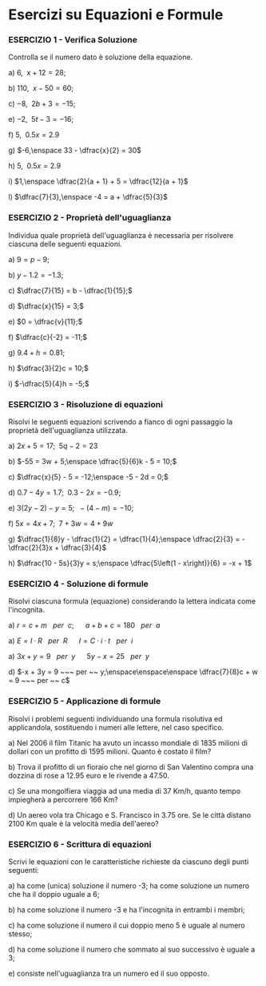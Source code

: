 
# Esercizi su Equazioni e Formule

### ESERCIZIO 1 - Verifica Soluzione

Controlla se il numero dato è soluzione della equazione.

a) $6,\enspace x + 12 = 28;$  

b) $110,\enspace x - 50 = 60;$  

c) $-8,\enspace 2b + 3 = -15;$ 

e) $-2,\enspace 5t - 3 = -16;$    

f) $5,\enspace 0.5x = 2.9$ 

g) $-6,\enspace 33 - \dfrac{x}{2} = 30$  

h) $5,\enspace 0.5x = 2.9$

i) $1,\enspace \dfrac{2}{a + 1} + 5 = \dfrac{12}{a + 1}$

l) $\dfrac{7}{3},\enspace -4 = a + \dfrac{5}{3}$



### ESERCIZIO 2 - Proprietà dell'uguaglianza

Individua quale proprietà dell'uguaglianza è necessaria per risolvere ciascuna delle seguenti equazioni.

a) $9 = p - 9;$

b) $y - 1.2 = -1.3;$

c) $\dfrac{7}{15} = b - \dfrac{1}{15};$

d) $\dfrac{x}{15} = 3;$

e) $0 = \dfrac{v}{11};$

f) $\dfrac{c}{-2} = -11;$

g) $9.4 + h = 0.81;$

h) $\dfrac{3}{2}c = 10;$

i) $-\dfrac{5}{4}h = -5;$



### ESERCIZIO 3 - Risoluzione di equazioni

Risolvi le seguenti equazioni scrivendo a fianco di ogni passaggio la proprietà dell'uguaglianza utilizzata.

a) $2x + 5 = 17;\enspace 5q - 2 = 23$   

b) $-55 = 3w + 5;\enspace \dfrac{5}{6}k - 5 = 10;$   

c) $\dfrac{x}{5} - 5 = -12;\enspace -5 - 2d = 0;$   

d) $0.7 - 4y = 1.7;\enspace 0.3 - 2x = -0.9;$  

e) $3\left(2y - 2\right) - y = 5;\enspace -\left(4 -m\right) = -10;$   

f) $5x = 4x + 7;\enspace 7 + 3w = 4 + 9w$   

g) $\dfrac{1}{8}y - \dfrac{1}{2} = \dfrac{1}{4};\enspace \dfrac{2}{3} = -\dfrac{2}{3}x + \dfrac{3}{4}$   

h) $\dfrac{10 - 5s}{3}y = s;\enspace \dfrac{5\left(1 - x\right)}{6} = -x + 1$   




### ESERCIZIO 4 - Soluzione di formule

Risolvi ciascuna formula (equazione) considerando la lettera indicata come l'incognita.

a) $r = c + m ~~~ per ~~ c;\enspace\enspace\enspace a + b + c = 180 ~~~ per ~~ a$

a) $E = I\cdotp R ~~~ per ~~ R \enspace\enspace\enspace I = C\cdotp i\cdotp t ~~~ per ~~ i$

a) $3x + y = 9 ~~~ per ~~ y \enspace\enspace\enspace 5y - x = 25 ~~~ per ~~ y$

d) $-x + 3y = 9 ~~~ per ~~ y;\enspace\enspace\enspace \dfrac{7}{8}c + w = 9 ~~~ per ~~ c$



### ESERCIZIO 5 - Applicazione di formule

Risolvi i problemi seguenti individuando una formula risolutiva ed applicandola, sostituendo i numeri alle lettere, nel caso specifico. 

a) Nel 2006 il film Titanic ha avuto un incasso mondiale di 1835 milioni di dollari con un profitto di 1595 milioni. Quanto è costato il film?

b) Trova il profitto di un fioraio che nel giorno di San Valentino compra una dozzina di rose a 12.95 euro e le rivende a 47.50.  

c) Se una mongolfiera viaggia ad una media di 37 Km/h, quanto tempo impiegherà a percorrere 166 Km?  

d) Un aereo vola tra Chicago e S. Francisco in 3.75 ore. Se le città distano 2100 Km quale è la velocità media dell'aereo?



### ESERCIZIO 6 - Scrittura di equazioni

Scrivi le equazioni con le caratteristiche richieste da ciascuno degli punti seguenti:

a) ha come (unica) soluzione il numero -3; ha come soluzione un numero che ha il doppio uguale a 6;

b) ha come soluzione il numero -3 e ha l'incognita in entrambi i membri;

c) ha come soluzione il numero il cui doppio meno 5 è uguale al numero stesso;

d) ha come soluzione il numero che sommato al suo successivo è uguale a 3;

e) consiste nell'uguaglianza tra un numero ed il suo opposto.